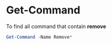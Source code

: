 # Get-Command

To find all command that contain **remove**
```powershell
Get-Command -Name Remove*
```
